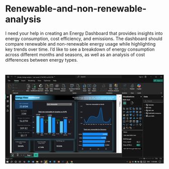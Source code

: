 # Renewable-and-non-renewable-analysis
I need your help in creating an Energy Dashboard that provides insights into energy consumption, cost efficiency, and emissions. The dashboard should compare renewable and non-renewable energy usage while highlighting key trends over time. I’d like to see a breakdown of energy consumption across different months and seasons, as well as an analysis of cost differences between energy types. 
# ![energy dashboard](https://github.com/Abel59-KR/Renewable-and-non-renewable-analysis/blob/main/Screenshot%20(552).png)
